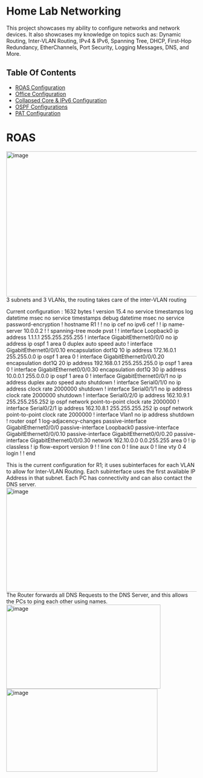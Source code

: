 # Home Lab Networking
This project showcases my ability to configure networks and network devices. It also showcases my knowledge on topics such as: Dynamic Routing, Inter-VLAN Routing, IPv4 & IPv6, Spanning Tree, DHCP, First-Hop Redundancy, EtherChannels, Port Security, Logging Messages, DNS, and More.

## Table Of Contents

- [ROAS Configuration](#ROAS)
- [Office Configuration](#Office)
- [Collapsed Core & IPv6 Configuration](#Collapsed)
- [OSPF Configurations](#OPSF)
- [PAT Configuration](#PAT)

# ROAS
<img width="592" height="383" alt="image" src="https://github.com/user-attachments/assets/991c1a0d-980d-4561-877a-472a8a0c64f2" />
3 subnets and 3 VLANs, the routing takes care of the inter-VLAN routing 

Current configuration : 1632 bytes
!
version 15.4
no service timestamps log datetime msec
no service timestamps debug datetime msec
no service password-encryption
!
hostname R1
!
!
no ip cef
no ipv6 cef
!
!
ip name-server 10.0.0.2
!
!
spanning-tree mode pvst
!
!
interface Loopback0
 ip address 1.1.1.1 255.255.255.255
!
interface GigabitEthernet0/0/0
 no ip address
 ip ospf 1 area 0
 duplex auto
 speed auto
!
interface GigabitEthernet0/0/0.10
 encapsulation dot1Q 10
 ip address 172.16.0.1 255.255.0.0
 ip ospf 1 area 0
!
interface GigabitEthernet0/0/0.20
 encapsulation dot1Q 20
 ip address 192.168.0.1 255.255.255.0
 ip ospf 1 area 0
!
interface GigabitEthernet0/0/0.30
 encapsulation dot1Q 30
 ip address 10.0.0.1 255.0.0.0
 ip ospf 1 area 0
!
interface GigabitEthernet0/0/1
 no ip address
 duplex auto
 speed auto
 shutdown
!
interface Serial0/1/0
 no ip address
 clock rate 2000000
 shutdown
!
interface Serial0/1/1
 no ip address
 clock rate 2000000
 shutdown
!
interface Serial0/2/0
 ip address 162.10.9.1 255.255.255.252
 ip ospf network point-to-point
 clock rate 2000000
!
interface Serial0/2/1
 ip address 162.10.8.1 255.255.255.252
 ip ospf network point-to-point
 clock rate 2000000
!
interface Vlan1
 no ip address
 shutdown
!
router ospf 1
 log-adjacency-changes
 passive-interface GigabitEthernet0/0/0
 passive-interface Loopback0
 passive-interface GigabitEthernet0/0/0.10
 passive-interface GigabitEthernet0/0/0.20
 passive-interface GigabitEthernet0/0/0.30
 network 162.10.0.0 0.0.255.255 area 0
!
ip classless
!
ip flow-export version 9
!
!
line con 0
!
line aux 0
!
line vty 0 4
 login
!
!
end

This is the current configuration for R1; it uses subinterfaces for each VLAN to allow for Inter-VLAN Routing. Each subinterface uses the first available IP Address in that subnet. Each PC has connectivity and can also contact the DNS server.
<img width="514" height="275" alt="image" src="https://github.com/user-attachments/assets/560dc73b-7d6f-41e7-8b1f-12983f1841a3" />
The Router forwards all DNS Requests to the DNS Server, and this allows the PCs to ping each other using names.
<img width="408" height="222" alt="image" src="https://github.com/user-attachments/assets/2fc63978-60c4-425f-abf2-a30c8d5937e5" />
<img width="400" height="219" alt="image" src="https://github.com/user-attachments/assets/e42eca55-2346-452d-ba6a-309a795d1e5b" />

